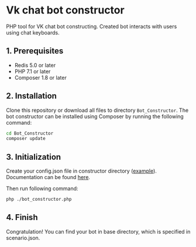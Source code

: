 # Vk chat bot constructor

PHP tool for VK chat bot constructing. Created bot interacts with users using chat keyboards.

## 1. Prerequisites

* Redis 5.0 or later
* PHP 7.1 or later
* Composer 1.8 or later

## 2. Installation

Clone this repository or download all files to directory `Bot_Constructor`. The bot constructor can be installed using Composer by running the following command:

```sh
cd Bot_Constructor
composer update
```

## 3. Initialization

Create your config.json file in constructor directory ([example](https://github.com/NikolayZakharevich/Bot_Constructor/blob/master/scenario.json)). Documentation can be found [here](https://github.com/NikolayZakharevich/Bot_Constructor/blob/master/SCENARIO_DOCUMENTATION.md). 

Then run following command:
```sh
php ./bot_constructor.php
```

## 4. Finish

Congratulation! You can find your bot in base directory, which is specified in scenario.json.
